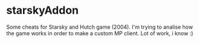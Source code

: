# starskyAddon
 Some cheats for Starsky and Hutch game (2004). I'm trying to analise how the game works in order to make a custom MP client. Lot of work, i know :)
